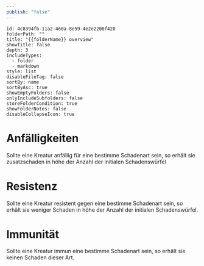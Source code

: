 ```yaml
---
publish: "false"
---
```


```folder-overview
id: 4c8394fb-11a2-460a-8e59-4e2e2208f420
folderPath: ""
title: "{{folderName}} overview"
showTitle: false
depth: 3
includeTypes:
  - folder
  - markdown
style: list
disableFileTag: false
sortBy: name
sortByAsc: true
showEmptyFolders: false
onlyIncludeSubfolders: false
storeFolderCondition: true
showFolderNotes: false
disableCollapseIcon: true
```
# Anfälligkeiten
Sollte eine Kreatur anfällig für eine bestimme Schadenart sein, so erhält sie zusatzschaden in höhe der Anzahl der initialen Schadenswürfel 
# Resistenz
Sollte eine Kreatur resistent gegen eine bestimme Schadenart sein, so erhält sie weniger Schaden in höhe der Anzahl der initialen Schadenswürfel. 
# Immunität 
Sollte eine Kreatur immun eine bestimme Schadenart sein, so erhält sie keinen Schaden dieser Art.
